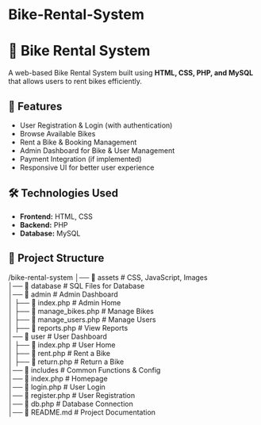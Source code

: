 # Bike-Rental-System
# 🚴 Bike Rental System

A web-based Bike Rental System built using **HTML, CSS, PHP, and MySQL** that allows users to rent bikes efficiently.

## 📌 Features

- User Registration & Login (with authentication)
- Browse Available Bikes
- Rent a Bike & Booking Management
- Admin Dashboard for Bike & User Management
- Payment Integration (if implemented)
- Responsive UI for better user experience

## 🛠️ Technologies Used

- **Frontend:** HTML, CSS
- **Backend:** PHP
- **Database:** MySQL

## 📂 Project Structure

/bike-rental-system
│── 📂 assets              # CSS, JavaScript, Images  
│── 📂 database             # SQL Files for Database  
│── 📂 admin                # Admin Dashboard  
│   ├── 📝 index.php             # Admin Home  
│   ├── 📝 manage_bikes.php      # Manage Bikes  
│   ├── 📝 manage_users.php      # Manage Users  
│   ├── 📝 reports.php           # View Reports  
│── 📂 user                # User Dashboard  
│   ├── 📝 index.php             # User Home  
│   ├── 📝 rent.php              # Rent a Bike  
│   ├── 📝 return.php            # Return a Bike  
│── 📂 includes            # Common Functions & Config  
│── 📝 index.php                 # Homepage  
│── 📝 login.php                 # User Login  
│── 📝 register.php              # User Registration  
│── 📝 db.php                    # Database Connection  
│── 📄 README.md                 # Project Documentation  
